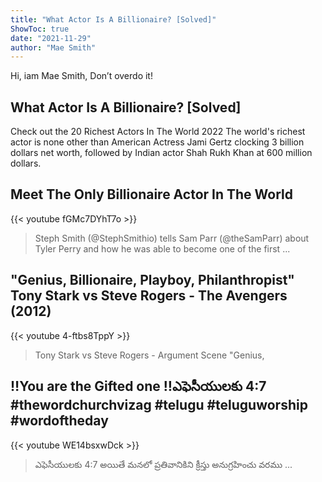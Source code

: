 ```yaml
---
title: "What Actor Is A Billionaire? [Solved]"
ShowToc: true 
date: "2021-11-29"
author: "Mae Smith" 
---
```


Hi, iam Mae Smith, Don’t overdo it!
## What Actor Is A Billionaire? [Solved]
Check out the 20 Richest Actors In The World 2022 The world's richest actor is none other than American Actress Jami Gertz clocking 3 billion dollars net worth, followed by Indian actor Shah Rukh Khan at 600 million dollars.

## Meet The Only Billionaire Actor In The World
{{< youtube fGMc7DYhT7o >}}
>Steph Smith (@StephSmithio) tells Sam Parr (@theSamParr) about Tyler Perry and how he was able to become one of the first ...

## "Genius, Billionaire, Playboy, Philanthropist" Tony Stark vs Steve Rogers - The Avengers (2012)
{{< youtube 4-ftbs8TppY >}}
>Tony Stark vs Steve Rogers - Argument Scene "Genius, 

## ‼️You are the Gifted one ‼️ఎఫెసీయులకు 4:7 #thewordchurchvizag #telugu #teluguworship #wordoftheday
{{< youtube WE14bsxwDck >}}
>ఎఫెసీయులకు 4:7 అయితే మనలో ప్రతివానికిని క్రీస్తు అనుగ్రహించు వరము ...

